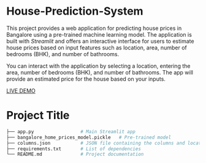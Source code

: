 # House-Prediction-System
This project provides a web application for predicting house prices in Bangalore using a pre-trained machine learning model. The application is built with *Streamlit* and offers an interactive interface for users to estimate house prices based on input features such as location, area, number of bedrooms (BHK), and number of bathrooms.

You can interact with the application by selecting a location, entering the area, number of bedrooms (BHK), and number of bathrooms. The app will provide an estimated price for the house based on your inputs.

[LIVE DEMO](https://house-price-prediction-system.streamlit.app/)


# Project Title
```bash
├── app.py                 # Main Streamlit app
├── bangalore_home_prices_model.pickle   # Pre-trained model
├── columns.json           # JSON file containing the columns and locations
├── requirements.txt       # List of dependencies
└── README.md              # Project documentation
```
